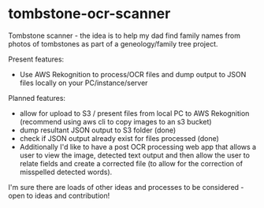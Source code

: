 # tombstone-ocr-scanner
Tombstone scanner - the idea is to help my dad find family names from photos of tombstones as part of a geneology/family tree project.

Present features:
 - Use AWS Rekognition to process/OCR files and dump output to JSON files locally on your PC/instance/server
 
Planned features:
 - allow for upload to S3 / present files from local PC to AWS Rekognition (recommend using aws cli to copy images to an s3 bucket)
 - dump resultant JSON output to S3 folder (done)
 - check if JSON output already exist for files processed (done)
 - Additionally I'd like to have a post OCR processing web app that allows a user to view the image, detected text output and then allow the user to relate fields and create a corrected file (to allow for the correction of misspelled detected words).

I'm sure there are loads of other ideas and processes to be considered - open to ideas and contribution!
